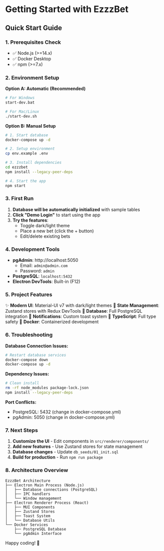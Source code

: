 # Getting Started with EzzzBet

## Quick Start Guide

### 1. Prerequisites Check
- ✅ Node.js (>=14.x)
- ✅ Docker Desktop
- ✅ npm (>=7.x)

### 2. Environment Setup

**Option A: Automatic (Recommended)**
```bash
# For Windows
start-dev.bat

# For Mac/Linux
./start-dev.sh
```

**Option B: Manual Setup**
```bash
# 1. Start database
docker-compose up -d

# 2. Setup environment
cp env.example .env

# 3. Install dependencies
cd ezzzbet
npm install --legacy-peer-deps

# 4. Start the app
npm start
```

### 3. First Run

1. **Database will be automatically initialized** with sample tables
2. **Click "Demo Login"** to start using the app
3. **Try the features**:
   - Toggle dark/light theme
   - Place a new bet (click the + button)
   - Edit/delete existing bets

### 4. Development Tools

- **pgAdmin**: http://localhost:5050
  - Email: `admin@admin.com`
  - Password: `admin`
- **PostgreSQL**: `localhost:5432`
- **Electron DevTools**: Built-in (F12)

### 5. Project Features

✨ **Modern UI**: Material-UI v7 with dark/light themes
🔄 **State Management**: Zustand stores with Redux DevTools
💾 **Database**: Full PostgreSQL integration
🔔 **Notifications**: Custom toast system
🎯 **TypeScript**: Full type safety
🐳 **Docker**: Containerized development

### 6. Troubleshooting

**Database Connection Issues:**
```bash
# Restart database services
docker-compose down
docker-compose up -d
```

**Dependency Issues:**
```bash
# Clean install
rm -rf node_modules package-lock.json
npm install --legacy-peer-deps
```

**Port Conflicts:**
- PostgreSQL: 5432 (change in docker-compose.yml)
- pgAdmin: 5050 (change in docker-compose.yml)

### 7. Next Steps

1. **Customize the UI** - Edit components in `src/renderer/components/`
2. **Add new features** - Use Zustand stores for state management
3. **Database changes** - Update `db_seeds/01_init.sql`
4. **Build for production** - Run `npm run package`

### 8. Architecture Overview

```
EzzzBet Architecture
├── Electron Main Process (Node.js)
│   ├── Database connections (PostgreSQL)
│   ├── IPC handlers
│   └── Window management
├── Electron Renderer Process (React)
│   ├── MUI Components
│   ├── Zustand Stores
│   ├── Toast System
│   └── Database Utils
└── Docker Services
    ├── PostgreSQL Database
    └── pgAdmin Interface
```

Happy coding! 🎰

